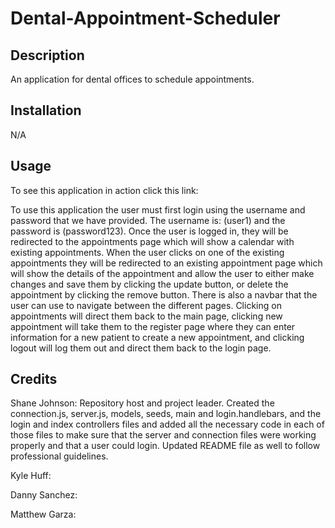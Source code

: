 # Dental-Appointment-Scheduler

## Description

An application for dental offices to schedule appointments.

## Installation

N/A

## Usage

To see this application in action click this link: 

To use this application the user must first login using the username and password that we have provided. The username is: (user1) and the password is (password123). Once the user is logged in, they will be redirected to the appointments page which will show a calendar with existing appointments. When the user clicks on one of the existing appointments they will be redirected to an existing appointment page which will show the details of the appointment and allow the user to either make changes and save them by clicking the update button, or delete the appointment by clicking the remove button. There is also a navbar that the user can use to navigate between the different pages. Clicking on appointments will direct them back to the main page, clicking new appointment will take them to the register page where they can enter information for a new patient to create a new appointment, and clicking logout will log them out and direct them back to the login page.

## Credits

Shane Johnson: Repository host and project leader. Created the connection.js, server.js, models, seeds, main and login.handlebars, and the login and index controllers files and added all the necessary code in each of those files to make sure that the server and connection files were working properly and that a user could login. Updated README file as well to follow professional guidelines.

Kyle Huff:

Danny Sanchez:

Matthew Garza:
